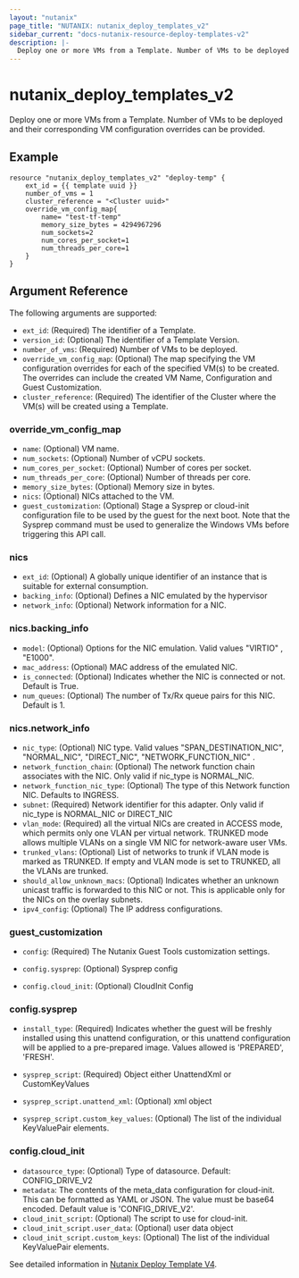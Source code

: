 ```yaml
---
layout: "nutanix"
page_title: "NUTANIX: nutanix_deploy_templates_v2"
sidebar_current: "docs-nutanix-resource-deploy-templates-v2"
description: |-
  Deploy one or more VMs from a Template. Number of VMs to be deployed and their corresponding VM configuration overrides can be provided.
---
```


# nutanix_deploy_templates_v2

Deploy one or more VMs from a Template. Number of VMs to be deployed and their corresponding VM configuration overrides can be provided.

## Example 

```hcl
resource "nutanix_deploy_templates_v2" "deploy-temp" {
    ext_id = {{ template uuid }}
    number_of_vms = 1
    cluster_reference = "<Cluster uuid>"
    override_vm_config_map{
        name= "test-tf-temp"
        memory_size_bytes = 4294967296
        num_sockets=2
        num_cores_per_socket=1
        num_threads_per_core=1
    }
}
```


## Argument Reference

The following arguments are supported:
* `ext_id`: (Required) The identifier of a Template.
* `version_id`: (Optional) The identifier of a Template Version.
* `number_of_vms`: (Required) Number of VMs to be deployed.
* `override_vm_config_map`: (Optional) The map specifying the VM configuration overrides for each of the specified VM(s) to be created. The overrides can include the created VM Name, Configuration and Guest Customization. 
* `cluster_reference`: (Required) The identifier of the Cluster where the VM(s) will be created using a Template.


### override_vm_config_map

* `name`: (Optional) VM name.
* `num_sockets`: (Optional) Number of vCPU sockets.
* `num_cores_per_socket`: (Optional) Number of cores per socket.
* `num_threads_per_core`: (Optional) Number of threads per core.
* `memory_size_bytes`: (Optional) Memory size in bytes.
* `nics`: (Optional) NICs attached to the VM.
* `guest_customization`: (Optional) Stage a Sysprep or cloud-init configuration file to be used by the guest for the next boot. Note that the Sysprep command must be used to generalize the Windows VMs before triggering this API call.


### nics

* `ext_id`: (Optional) A globally unique identifier of an instance that is suitable for external consumption.
* `backing_info`: (Optional) Defines a NIC emulated by the hypervisor
* `network_info`: (Optional) Network information for a NIC.

### nics.backing_info
* `model`: (Optional) Options for the NIC emulation. Valid values "VIRTIO" , "E1000". 
* `mac_address`: (Optional) MAC address of the emulated NIC.
* `is_connected`: (Optional) Indicates whether the NIC is connected or not. Default is True.
* `num_queues`: (Optional) The number of Tx/Rx queue pairs for this NIC. Default is 1. 

### nics.network_info
* `nic_type`: (Optional) NIC type. Valid values "SPAN_DESTINATION_NIC",  "NORMAL_NIC", "DIRECT_NIC", "NETWORK_FUNCTION_NIC" . 
* `network_function_chain`: (Optional) The network function chain associates with the NIC. Only valid if nic_type is NORMAL_NIC.
* `network_function_nic_type`: (Optional) The type of this Network function NIC. Defaults to INGRESS.
* `subnet`: (Required) Network identifier for this adapter. Only valid if nic_type is NORMAL_NIC or DIRECT_NIC
* `vlan_mode`: (Required) all the virtual NICs are created in ACCESS mode, which permits only one VLAN per virtual network. TRUNKED mode allows multiple VLANs on a single VM NIC for network-aware user VMs.
* `trunked_vlans`: (Optional) List of networks to trunk if VLAN mode is marked as TRUNKED. If empty and VLAN mode is set to TRUNKED, all the VLANs are trunked.
* `should_allow_unknown_macs`: (Optional) Indicates whether an unknown unicast traffic is forwarded to this NIC or not. This is applicable only for the NICs on the overlay subnets.
* `ipv4_config`: (Optional) The IP address configurations.


### guest_customization

* `config`: (Required) The Nutanix Guest Tools customization settings.

* `config.sysprep`: (Optional) Sysprep config
* `config.cloud_init`: (Optional) CloudInit Config


### config.sysprep
* `install_type`: (Required) Indicates whether the guest will be freshly installed using this unattend configuration, or this unattend configuration will be applied to a pre-prepared image. Values allowed is 'PREPARED', 'FRESH'.

* `sysprep_script`: (Required) Object either UnattendXml or CustomKeyValues
* `sysprep_script.unattend_xml`: (Optional) xml object
* `sysprep_script.custom_key_values`: (Optional) The list of the individual KeyValuePair elements.


### config.cloud_init
* `datasource_type`: (Optional) Type of datasource. Default: CONFIG_DRIVE_V2
* `metadata`: The contents of the meta_data configuration for cloud-init. This can be formatted as YAML or JSON. The value must be base64 encoded. Default value is 'CONFIG_DRIVE_V2'. 
* `cloud_init_script`: (Optional) The script to use for cloud-init.
* `cloud_init_script.user_data`: (Optional) user data object
* `cloud_init_script.custom_keys`: (Optional) The list of the individual KeyValuePair elements.



See detailed information in [Nutanix Deploy Template V4](https://developers.nutanix.com/api-reference?namespace=vmm&version=v4.0).